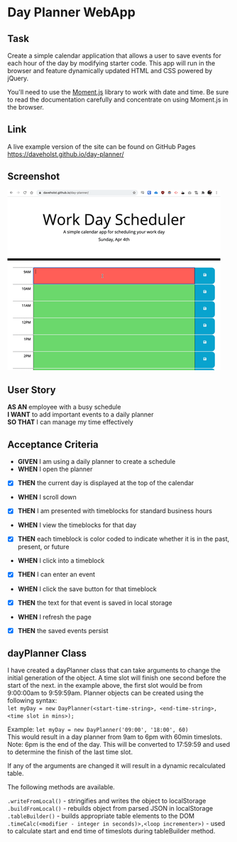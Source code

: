 # Day Planner WebApp

## Task

Create a simple calendar application that allows a user to save events for each hour of the day by modifying starter code. This app will run in the browser and feature dynamically updated HTML and CSS powered by jQuery.

You'll need to use the [Moment.js](https://momentjs.com/) library to work with date and time. Be sure to read the documentation carefully and concentrate on using Moment.js in the browser.

## Link

A live example version of the site can be found on GitHub Pages https://daveholst.github.io/day-planner/

## Screenshot

![animated gif showing day-planner working](./assets/day-planner.gif)

## User Story

**AS AN** employee with a busy schedule\
**I WANT** to add important events to a daily planner\
**SO THAT** I can manage my time effectively

## Acceptance Criteria

- **GIVEN** I am using a daily planner to create a schedule
- **WHEN** I open the planner
- [x] **THEN** the current day is displayed at the top of the calendar
- **WHEN** I scroll down
- [x] **THEN** I am presented with timeblocks for standard business hours
- **WHEN** I view the timeblocks for that day
- [x] **THEN** each timeblock is color coded to indicate whether it is in the past, present, or future
- **WHEN** I click into a timeblock
- [x] **THEN** I can enter an event
- **WHEN** I click the save button for that timeblock
- [x] **THEN** the text for that event is saved in local storage
- **WHEN** I refresh the page
- [x] **THEN** the saved events persist

## dayPlanner Class

I have created a dayPlanner class that can take arguments to change the initial generation of the object. A time slot will finish one second before the start of the next. in the example above, the first slot would be from 9:00:00am to 9:59:59am. Planner objects can be created using the following syntax:\
`let myDay = new DayPlanner(<start-time-string>, <end-time-string>, <time slot in mins>);`

Example:
`let myDay = new DayPlanner('09:00', '18:00', 60)`\
This would result in a day planner from 9am to 6pm with 60min timeslots.\
Note: 6pm is the end of the day. This will be converted to 17:59:59 and used to determine the finish of the last time slot.

If any of the arguments are changed it will result in a dynamic recalculated table.

The following methods are available.

`.writeFromLocal()` - stringifies and writes the object to localStorage\
`.buildFromLocal()` - rebuilds object from parsed JSON in localStorage\
`.tableBuilder()` - builds appropriate table elements to the DOM\
`.timeCalc(<modifier - integer in seconds)>,<loop incrementer>)` - used to calculate start and end time of timeslots during tableBuilder method.
